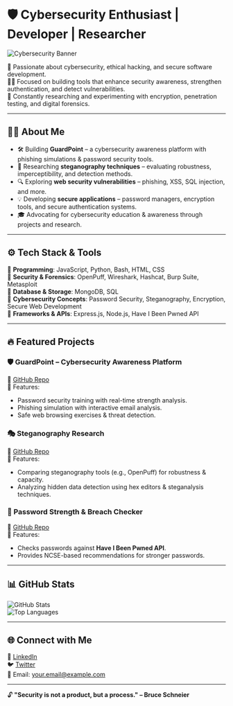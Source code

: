 # 🛡️ Cybersecurity Enthusiast | Developer | Researcher  

![Cybersecurity Banner](https://source.unsplash.com/1600x400/?cybersecurity,hacking,technology)  

🔐 Passionate about cybersecurity, ethical hacking, and secure software development.  
🧑‍💻 Focused on building tools that enhance security awareness, strengthen authentication, and detect vulnerabilities.  
📖 Constantly researching and experimenting with encryption, penetration testing, and digital forensics.  

---

## 🕵️‍♂️ About Me  

- 🛠️ Building **GuardPoint** – a cybersecurity awareness platform with phishing simulations & password security tools.  
- 📡 Researching **steganography techniques** – evaluating robustness, imperceptibility, and detection methods.  
- 🔍 Exploring **web security vulnerabilities** – phishing, XSS, SQL injection, and more.  
- 💡 Developing **secure applications** – password managers, encryption tools, and secure authentication systems.  
- 🎓 Advocating for cybersecurity education & awareness through projects and research.  

---

## ⚙️ Tech Stack & Tools  

🔹 **Programming**: JavaScript, Python, Bash, HTML, CSS  
🔹 **Security & Forensics**: OpenPuff, Wireshark, Hashcat, Burp Suite, Metasploit  
🔹 **Database & Storage**: MongoDB, SQL  
🔹 **Cybersecurity Concepts**: Password Security, Steganography, Encryption, Secure Web Development  
🔹 **Frameworks & APIs**: Express.js, Node.js, Have I Been Pwned API  

---

## 🔥 Featured Projects  

### 🛡️ GuardPoint – Cybersecurity Awareness Platform  
🔗 [GitHub Repo](https://github.com/yourusername/GuardPoint)  
📌 Features:
- Password security training with real-time strength analysis.
- Phishing simulation with interactive email analysis.
- Safe web browsing exercises & threat detection.  

### 🎭 Steganography Research  
🔗 [GitHub Repo](https://github.com/yourusername/steganography-analysis)  
📌 Features:
- Comparing steganography tools (e.g., OpenPuff) for robustness & capacity.
- Analyzing hidden data detection using hex editors & steganalysis techniques.  

### 🔑 Password Strength & Breach Checker  
🔗 [GitHub Repo](https://github.com/yourusername/password-checker)  
📌 Features:
- Checks passwords against **Have I Been Pwned API**.
- Provides NCSE-based recommendations for stronger passwords.  

---

## 📊 GitHub Stats  

![GitHub Stats](https://github-readme-stats.vercel.app/api?username=yourusername&show_icons=true&theme=radical)  
![Top Languages](https://github-readme-stats.vercel.app/api/top-langs/?username=yourusername&layout=compact&theme=radical)  

---

## 🌐 Connect with Me  

🔗 [LinkedIn](https://www.linkedin.com/in/yourusername)  
🐦 [Twitter](https://twitter.com/yourusername)  
📧 Email: your.email@example.com  

---

🔓 **"Security is not a product, but a process." – Bruce Schneier**  
